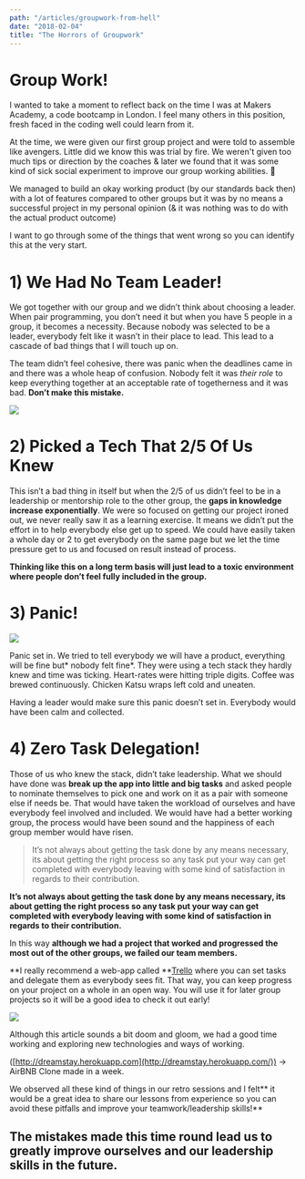 ```yaml
---
path: "/articles/groupwork-from-hell"
date: "2018-02-04"
title: "The Horrors of Groupwork"
---
```


# Group Work!

I wanted to take a moment to reflect back on the time I was at Makers Academy, a code bootcamp in London. I feel many others in this position, fresh faced in the coding well could learn from it.

At the time, we were given our first group project and were told to assemble like avengers. Little did we know this was trial by fire.
We weren't given too much tips or direction by the coaches & later we found that it was some kind of sick social experiment to improve our group working abilities. 🤨

We managed to build an okay working product (by our standards back then) with a lot of features compared to other groups but it was by no means a successful project in my personal opinion (& it was nothing was to do with the actual product outcome)

I want to go through some of the things that went wrong so you can identify this at the very start.

# 1) We Had No Team Leader!

We got together with our group and we didn’t think about choosing a leader. When pair programming, you don’t need it but when you have 5 people in a group, it becomes a necessity.
Because nobody was selected to be a leader, everybody felt like it wasn’t in their place to lead. This lead to a cascade of bad things that I will touch up on.

The team didn’t feel cohesive, there was panic when the deadlines came in and there was a whole heap of confusion. Nobody felt it was _their role_ to keep everything together at an acceptable rate of togetherness and it was bad. **Don’t make this mistake.**

![](https://miro.medium.com/max/2276/1*IO7LF-jFpIGo3LIliODtuA.jpeg)

# 2) Picked a Tech That 2/5 Of Us Knew

This isn’t a bad thing in itself but when the 2/5 of us didn’t feel to be in a leadership or mentorship role to the other group, the **gaps in knowledge increase exponentially**.
We were so focused on getting our project ironed out, we never really saw it as a learning exercise. It means we didn’t put the effort in to help everybody else get up to speed. We could have easily taken a whole day or 2 to get everybody on the same page but we let the time pressure get to us and focused on result instead of process.

**Thinking like this on a long term basis will just lead to a toxic environment where people don’t feel fully included in the group.**

# **3) Panic!**

![](https://miro.medium.com/max/1000/1*K2fPhCR2zA4xrd1Iwxqjww.png)

Panic set in. We tried to tell everybody we will have a product, everything will be fine but* nobody felt fine*. They were using a tech stack they hardly knew and time was ticking. Heart-rates were hitting triple digits. Coffee was brewed continuously. Chicken Katsu wraps left cold and uneaten.

Having a leader would make sure this panic doesn’t set in. Everybody would have been calm and collected.

# **4) Zero Task Delegation!**

Those of us who knew the stack, didn’t take leadership. What we should have done was **break up the app into little and big tasks** and asked people to nominate themselves to pick one and work on it as a pair with someone else if needs be.
That would have taken the workload of ourselves and have everybody feel involved and included. We would have had a better working group, the process would have been sound and the happiness of each group member would have risen.

> It’s not always about getting the task done by any means necessary, its about getting the right process so any task put your way can get completed with everybody leaving with some kind of satisfaction in regards to their contribution.

**It’s not always about getting the task done by any means necessary, its about getting the right process so any task put your way can get completed with everybody leaving with some kind of satisfaction in regards to their contribution.**

In this way **although we had a project that worked and progressed the most out of the other groups, we failed our team members.**

**I really recommend a web-app called **[Trello](http://www.trello.com) where you can set tasks and delegate them as everybody sees fit. That way, you can keep progress on your project on a whole in an open way. You will use it for later group projects so it will be a good idea to check it out early!

![](https://miro.medium.com/max/1000/1*KiB4p1UYofNcBkn8nbtT3Q.jpeg)

Although this article sounds a bit doom and gloom, we had a good time working and exploring new technologies and ways of working.

([http://dreamstay.herokuapp.com](http://dreamstay.herokuapp.com/)) -> AirBNB Clone made in a week.

We observed all these kind of things in our retro sessions and I felt** it would be a great idea to share our lessons from experience so you can avoid these pitfalls and improve your teamwork/leadership skills!**

## The mistakes made this time round lead us to greatly improve ourselves and our leadership skills in the future.
